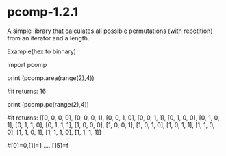 # pcomp-1.2.1
A simple library that calculates all possible permutations (with repetition) from an iterator and a length.

Example(hex to binnary)

import pcomp

print (pcomp.area(range(2),4))

#it returns: 16

print (pcomp.pc(range(2),4))

#it returns: [[0, 0, 0, 0], [0, 0, 0, 1], [0, 0, 1, 0], [0, 0, 1, 1], [0, 1, 0, 0], [0, 1, 0, 1], [0, 1, 1, 0], [0, 1, 1, 1], [1, 0, 0, 0], [1, 0, 0, 1], [1, 0, 1, 0], [1, 0, 1, 1], [1, 1, 0, 0], [1, 1, 0, 1], [1, 1, 1, 0], [1, 1, 1, 1]]

#[0]=0,[1]=1 .... [15]=f